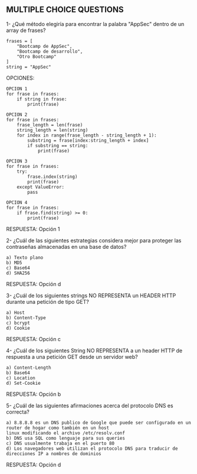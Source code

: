 ## MULTIPLE CHOICE QUESTIONS

1- ¿Qué método elegiría para encontrar la palabra "AppSec" dentro de un array de frases?

    frases = [
        "Bootcamp de AppSec",
        "Bootcamp de desarrollo",
        "Otro Bootcamp"
    ]
    string = "AppSec"

OPCIONES:

    OPCION 1
    for frase in frases:
        if string in frase:
            print(frase)
            
    OPCION 2
    for frase in frases:
        frase_length = len(frase)
        string_length = len(string)
        for index in range(frase_length - string_length + 1):
            substring = frase[index:string_length + index]
            if substring == string:
                print(frase)
                
    OPCION 3
    for frase in frases:
        try:
            frase.index(string)
            print(frase)
        except ValueError:
            pass
        
    OPCION 4
    for frase in frases:
        if frase.find(string) >= 0:
            print(frase)
     

RESPUESTA: Opción 1

2- ¿Cuál de las siguientes estrategias considera mejor para proteger las contraseñas almacenadas en una base de datos?
 
    a) Texto plano
    b) MD5
    c) Base64
    d) SHA256

RESPUESTA: Opción d

3- ¿Cuál de los siguientes strings NO REPRESENTA un HEADER HTTP durante una petición de tipo GET?
 
    a) Host
    b) Content-Type
    c) bcrypt
    d) Cookie

RESPUESTA: Opción c

4- ¿Cuál de los siguientes String NO REPRESENTA a un header HTTP de respuesta a una petición GET desde un servidor web?
 
    a) Content-Length
    b) Base64
    c) Location
    d) Set-Cookie

RESPUESTA: Opción b

5- ¿Cuál de las siguientes afirmaciones acerca del protocolo DNS es correcta?
 
    a) 8.8.8.8 es un DNS publico de Google que puede ser configurado en un router de hogar como también en un host 
    linux modificando el archivo /etc/resolv.conf
    b) DNS usa SQL como lenguaje para sus queries
    c) DNS usualmente trabaja en el puerto 80
    d) Los navegadores web utilizan el protocolo DNS para traducir de direcciones IP a nombres de dominios

RESPUESTA: Opción d
